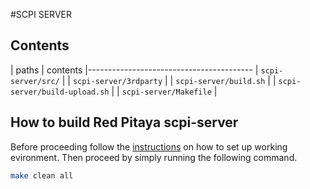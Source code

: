 #SCPI SERVER

## Contents ##

| paths                         | contents
|-----------------------------------------
| `scpi-server/src/`            |
| `scpi-server/3rdparty`        |
| `scpi-server/build.sh`        |
| `scpi-server/build-upload.sh` |
| `scpi-server/Makefile`        |


## How to build Red Pitaya scpi-server ##
Before proceeding follow the [instructions](http://wiki.redpitaya.com/index.php?title=Red_Pitaya_OS) on how to set up working evironment.
Then proceed by simply running the following command.
```bash
make clean all
``` 
